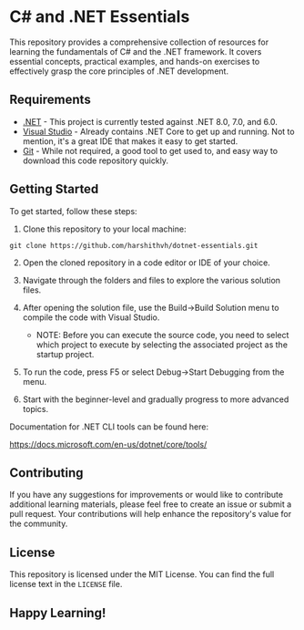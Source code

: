 # C# and .NET Essentials
This repository provides a comprehensive collection of resources for learning the fundamentals of C# and the .NET framework. It covers essential concepts, practical examples, and hands-on exercises to effectively grasp the core principles of .NET development. 

## Requirements

- [.NET](https://www.microsoft.com/net/core) - This project is currently tested against .NET 8.0, 7.0, and 6.0.
- [Visual Studio](https://visualstudio.microsoft.com/downloads/) - Already contains .NET Core to get up and running. Not to mention, it's a great IDE that makes it easy to get started.
- [Git](https://git-scm.com/book/en/v2/Getting-Started-Installing-Git) - While not required, a good tool to get used to, and easy way to download this code repository quickly.
  
## Getting Started

To get started, follow these steps:

1. Clone this repository to your local machine:

```
git clone https://github.com/harshithvh/dotnet-essentials.git
```

2. Open the cloned repository in a code editor or IDE of your choice.

3. Navigate through the folders and files to explore the various solution files.
  
4. After opening the solution file, use the Build->Build Solution menu to compile the code with Visual Studio.
   - NOTE: Before you can execute the source code, you need to select which project to execute by selecting the associated project as the startup project.

5. To run the code, press F5 or select Debug->Start Debugging from the menu.

6. Start with the beginner-level and gradually progress to more advanced topics.

Documentation for .NET CLI tools can be found here:

<https://docs.microsoft.com/en-us/dotnet/core/tools/>

## Contributing

If you have any suggestions for improvements or would like to contribute additional learning materials, please feel free to create an issue or submit a pull request. Your contributions will help enhance the repository's value for the community.

## License

This repository is licensed under the MIT License. You can find the full license text in the `LICENSE` file.

## Happy Learning!
